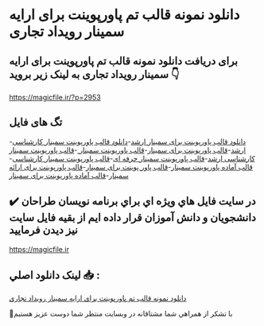 # دانلود نمونه قالب تم پاورپوینت برای ارایه سمینار رویداد تجاری

## برای دریافت دانلود نمونه قالب تم پاورپوینت برای ارایه سمینار رویداد تجاری به لینک زیر بروید 👇

https://magicfile.ir/?p=2953

## تگ های فایل

-[دانلود قالب پاورپوینت برای سمینار ارشد](https://magicfile.ir/product/%d9%82%d8%a7%d9%84%d8%a8-%d8%aa%d9%85-%d9%be%d8%a7%d9%88%d8%b1%d9%be%d9%88%db%8c%d9%86%d8%aa-%d8%a8%d8%b1%d8%a7%db%8c-%d8%a7%d8%b1%d8%a7%db%8c%d9%87-%d8%b3%d9%85%db%8c%d9%86%d8%a7%d8%b1-%d8%b1%d9%88%db%8c%d8%af%d8%a7%d8%af-%d8%aa%d8%ac%d8%a7%d8%b1%db%8c/)-[دانلود  قالب پاورپوینت سمینار کارشناسی ارشد](https://magicfile.ir/product/%d9%82%d8%a7%d9%84%d8%a8-%d8%aa%d9%85-%d9%be%d8%a7%d9%88%d8%b1%d9%be%d9%88%db%8c%d9%86%d8%aa-%d8%a8%d8%b1%d8%a7%db%8c-%d8%a7%d8%b1%d8%a7%db%8c%d9%87-%d8%b3%d9%85%db%8c%d9%86%d8%a7%d8%b1-%d8%b1%d9%88%db%8c%d8%af%d8%a7%d8%af-%d8%aa%d8%ac%d8%a7%d8%b1%db%8c/)-[قالب پاورپوینت  برای سمینار](https://magicfile.ir/product/%d9%82%d8%a7%d9%84%d8%a8-%d8%aa%d9%85-%d9%be%d8%a7%d9%88%d8%b1%d9%be%d9%88%db%8c%d9%86%d8%aa-%d8%a8%d8%b1%d8%a7%db%8c-%d8%a7%d8%b1%d8%a7%db%8c%d9%87-%d8%b3%d9%85%db%8c%d9%86%d8%a7%d8%b1-%d8%b1%d9%88%db%8c%d8%af%d8%a7%d8%af-%d8%aa%d8%ac%d8%a7%d8%b1%db%8c/)-[قالب پاورپوینت سمینار ](https://magicfile.ir/product/%d9%82%d8%a7%d9%84%d8%a8-%d8%aa%d9%85-%d9%be%d8%a7%d9%88%d8%b1%d9%be%d9%88%db%8c%d9%86%d8%aa-%d8%a8%d8%b1%d8%a7%db%8c-%d8%a7%d8%b1%d8%a7%db%8c%d9%87-%d8%b3%d9%85%db%8c%d9%86%d8%a7%d8%b1-%d8%b1%d9%88%db%8c%d8%af%d8%a7%d8%af-%d8%aa%d8%ac%d8%a7%d8%b1%db%8c/)-[قالب پاورپوینت سمینار کارشناسی ارشد](https://magicfile.ir/product/%d9%82%d8%a7%d9%84%d8%a8-%d8%aa%d9%85-%d9%be%d8%a7%d9%88%d8%b1%d9%be%d9%88%db%8c%d9%86%d8%aa-%d8%a8%d8%b1%d8%a7%db%8c-%d8%a7%d8%b1%d8%a7%db%8c%d9%87-%d8%b3%d9%85%db%8c%d9%86%d8%a7%d8%b1-%d8%b1%d9%88%db%8c%d8%af%d8%a7%d8%af-%d8%aa%d8%ac%d8%a7%d8%b1%db%8c/)-[قالب پاورپوینت سمینار حرفه ای](https://magicfile.ir/product/%d9%82%d8%a7%d9%84%d8%a8-%d8%aa%d9%85-%d9%be%d8%a7%d9%88%d8%b1%d9%be%d9%88%db%8c%d9%86%d8%aa-%d8%a8%d8%b1%d8%a7%db%8c-%d8%a7%d8%b1%d8%a7%db%8c%d9%87-%d8%b3%d9%85%db%8c%d9%86%d8%a7%d8%b1-%d8%b1%d9%88%db%8c%d8%af%d8%a7%d8%af-%d8%aa%d8%ac%d8%a7%d8%b1%db%8c/)-[قالب پاورپوینت سمینار کارشناسی](https://magicfile.ir/product/%d9%82%d8%a7%d9%84%d8%a8-%d8%aa%d9%85-%d9%be%d8%a7%d9%88%d8%b1%d9%be%d9%88%db%8c%d9%86%d8%aa-%d8%a8%d8%b1%d8%a7%db%8c-%d8%a7%d8%b1%d8%a7%db%8c%d9%87-%d8%b3%d9%85%db%8c%d9%86%d8%a7%d8%b1-%d8%b1%d9%88%db%8c%d8%af%d8%a7%d8%af-%d8%aa%d8%ac%d8%a7%d8%b1%db%8c/)-[قالب آماده پاورپوینت سمینار](https://magicfile.ir/product/%d9%82%d8%a7%d9%84%d8%a8-%d8%aa%d9%85-%d9%be%d8%a7%d9%88%d8%b1%d9%be%d9%88%db%8c%d9%86%d8%aa-%d8%a8%d8%b1%d8%a7%db%8c-%d8%a7%d8%b1%d8%a7%db%8c%d9%87-%d8%b3%d9%85%db%8c%d9%86%d8%a7%d8%b1-%d8%b1%d9%88%db%8c%d8%af%d8%a7%d8%af-%d8%aa%d8%ac%d8%a7%d8%b1%db%8c/)-[قالب پاور پوینت برای سمینار](https://magicfile.ir/product/%d9%82%d8%a7%d9%84%d8%a8-%d8%aa%d9%85-%d9%be%d8%a7%d9%88%d8%b1%d9%be%d9%88%db%8c%d9%86%d8%aa-%d8%a8%d8%b1%d8%a7%db%8c-%d8%a7%d8%b1%d8%a7%db%8c%d9%87-%d8%b3%d9%85%db%8c%d9%86%d8%a7%d8%b1-%d8%b1%d9%88%db%8c%d8%af%d8%a7%d8%af-%d8%aa%d8%ac%d8%a7%d8%b1%db%8c/)-[قالب پاورپوینت برای ارائه سمینار](https://magicfile.ir/product/%d9%82%d8%a7%d9%84%d8%a8-%d8%aa%d9%85-%d9%be%d8%a7%d9%88%d8%b1%d9%be%d9%88%db%8c%d9%86%d8%aa-%d8%a8%d8%b1%d8%a7%db%8c-%d8%a7%d8%b1%d8%a7%db%8c%d9%87-%d8%b3%d9%85%db%8c%d9%86%d8%a7%d8%b1-%d8%b1%d9%88%db%8c%d8%af%d8%a7%d8%af-%d8%aa%d8%ac%d8%a7%d8%b1%db%8c/)-[قالب آماده پاورپوینت برای سمینار](https://magicfile.ir/product/%d9%82%d8%a7%d9%84%d8%a8-%d8%aa%d9%85-%d9%be%d8%a7%d9%88%d8%b1%d9%be%d9%88%db%8c%d9%86%d8%aa-%d8%a8%d8%b1%d8%a7%db%8c-%d8%a7%d8%b1%d8%a7%db%8c%d9%87-%d8%b3%d9%85%db%8c%d9%86%d8%a7%d8%b1-%d8%b1%d9%88%db%8c%d8%af%d8%a7%d8%af-%d8%aa%d8%ac%d8%a7%d8%b1%db%8c/)

## ✔️ در سايت فايل هاي ويژه اي براي برنامه نويسان طراحان دانشجويان و دانش آموزان قرار داده ايم از بقيه فايل سايت نيز ديدن فرماييد

https://magicfile.ir


## لينک دانلود اصلي 📥 :

[دانلود نمونه قالب تم پاورپوینت برای ارایه سمینار رویداد تجاری](https://magicfile.ir/product/%d9%82%d8%a7%d9%84%d8%a8-%d8%aa%d9%85-%d9%be%d8%a7%d9%88%d8%b1%d9%be%d9%88%db%8c%d9%86%d8%aa-%d8%a8%d8%b1%d8%a7%db%8c-%d8%a7%d8%b1%d8%a7%db%8c%d9%87-%d8%b3%d9%85%db%8c%d9%86%d8%a7%d8%b1-%d8%b1%d9%88%db%8c%d8%af%d8%a7%d8%af-%d8%aa%d8%ac%d8%a7%d8%b1%db%8c/) 


🙏با تشکر از همراهي شما مشتاقانه در وبسایت منتظر شما دوست عزیز هستیم


